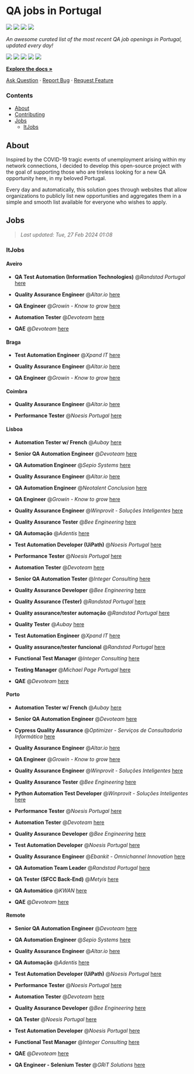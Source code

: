 QA jobs in Portugal
========================

![](https://img.shields.io/static/v1?label=%F0%9F%8C%9F&message=If%20Useful&color=BC4E99)
[![](https://img.shields.io/github/stars/sergiomartins8/qa-jobs-in-portugal)](https://github.com/sergiomartins8/qa-jobs-in-portugal/stargazers)
[![](https://img.shields.io/github/forks/sergiomartins8/qa-jobs-in-portugal)](https://github.com/sergiomartins8/qa-jobs-in-portugal/network/members)
[![](https://img.shields.io/badge/-sergiomartins8-blue?logo=Linkedin&logoColor=white)](https://www.linkedin.com/in/sergiomartins8/)

_An awesome curated list of the most recent QA job openings in Portugal, updated every day!_

[![](https://img.shields.io/github/v/release/sergiomartins8/qa-jobs-in-portugal)](https://github.com/sergiomartins8/qa-jobs-in-portugal/releases)
[![](https://github.com/sergiomartins8/qa-jobs-in-portugal/workflows/release/badge.svg)](https://github.com/sergiomartins8/qa-jobs-in-portugal/actions?query=workflow%3Arelease)
[![](https://img.shields.io/github/issues/sergiomartins8/qa-jobs-in-portugal)](https://github.com/sergiomartins8/qa-jobs-in-portugal/issues)
[![](https://img.shields.io/github/contributors/sergiomartins8/qa-jobs-in-portugal)](https://github.com/sergiomartins8/qa-jobs-in-portugal/graphs/contributors)
[![](https://img.shields.io/github/license/sergiomartins8/qa-jobs-in-portugal)](https://github.com/sergiomartins8/qa-jobs-in-portugal/blob/master/LICENSE)

**[Explore the docs »](https://github.com/sergiomartins8/qa-jobs-in-portugal/blob/master/docs/DOCUMENTATION.md)**

[Ask Question](https://github.com/sergiomartins8/qa-jobs-in-portugal/issues) 
·
[Report Bug](https://github.com/sergiomartins8/qa-jobs-in-portugal/issues)
·
[Request Feature](https://github.com/sergiomartins8/qa-jobs-in-portugal/issues)

### Contents
* [About](#about)
* [Contributing](https://github.com/sergiomartins8/qa-jobs-in-portugal/blob/master/docs/CONTRIBUTING.md)
* [Jobs](#jobs)
  * [ItJobs](#itjobs)

## About
Inspired by the COVID-19 tragic events of unemployment arising within my network connections, I decided to develop this open-source project with the goal of supporting those who are tireless looking for a new QA opportunity here, in my beloved Portugal.

Every day and automatically, this solution goes through websites that allow organizations to publicly list new opportunities and aggregates them in a simple and smooth list available for everyone who wishes to apply.

Jobs
---------

> _Last updated: Tue, 27 Feb 2024 01:08_

### ItJobs

#### Aveiro

- **QA Test Automation (Information Technologies)** @_Randstad Portugal_ [here](https://www.itjobs.pt/oferta/478227/qa-test-automation-it)


- **Quality Assurance Engineer** @_Altar.io_ [here](https://www.itjobs.pt/oferta/479476/quality-assurance-engineer)


- **QA Engineer** @_Growin - Know to grow_ [here](https://www.itjobs.pt/oferta/479155/qa-engineer)


- **Automation Tester** @_Devoteam_ [here](https://www.itjobs.pt/oferta/477929/automation-tester)


- **QAE** @_Devoteam_ [here](https://www.itjobs.pt/oferta/479058/qae)

#### Braga

- **Test Automation Engineer** @_Xpand IT_ [here](https://www.itjobs.pt/oferta/479733/test-automation-engineer)


- **Quality Assurance Engineer** @_Altar.io_ [here](https://www.itjobs.pt/oferta/479476/quality-assurance-engineer)


- **QA Engineer** @_Growin - Know to grow_ [here](https://www.itjobs.pt/oferta/479155/qa-engineer)

#### Coimbra

- **Quality Assurance Engineer** @_Altar.io_ [here](https://www.itjobs.pt/oferta/479476/quality-assurance-engineer)


- **Performance Tester** @_Noesis Portugal_ [here](https://www.itjobs.pt/oferta/479259/performance-tester-all-locations)

#### Lisboa

- **Automation Tester w/ French** @_Aubay_ [here](https://www.itjobs.pt/oferta/478074/automation-tester-w-french)


- **Senior QA Automation Engineer** @_Devoteam_ [here](https://www.itjobs.pt/oferta/477658/senior-qa-automation-engineer)


- **QA Automation Engineer** @_Sepio Systems_ [here](https://www.itjobs.pt/oferta/479523/qa-automation-engineer)


- **Quality Assurance Engineer** @_Altar.io_ [here](https://www.itjobs.pt/oferta/479476/quality-assurance-engineer)


- **QA Automation Engineer** @_Neotalent Conclusion_ [here](https://www.itjobs.pt/oferta/479608/qa-automation-engineer)


- **QA Engineer** @_Growin - Know to grow_ [here](https://www.itjobs.pt/oferta/479155/qa-engineer)


- **Quality Assurance Engineer** @_Winprovit - Soluções Inteligentes_ [here](https://www.itjobs.pt/oferta/479566/quality-assurance-engineer)


- **Quality Assurance Tester** @_Bee Engineering_ [here](https://www.itjobs.pt/oferta/478353/quality-assurance-tester)


- **QA Automação** @_Adentis_ [here](https://www.itjobs.pt/oferta/479541/qa-automacao)


- **Test Automation Developer (UiPath)** @_Noesis Portugal_ [here](https://www.itjobs.pt/oferta/478212/test-automation-developer-uipath-lisbon-hybrid)


- **Performance Tester** @_Noesis Portugal_ [here](https://www.itjobs.pt/oferta/479259/performance-tester-all-locations)


- **Automation Tester** @_Devoteam_ [here](https://www.itjobs.pt/oferta/477929/automation-tester)


- **Senior QA Automation Tester** @_Integer Consulting_ [here](https://www.itjobs.pt/oferta/478832/senior-qa-automation-tester)


- **Quality Assurance Developer** @_Bee Engineering_ [here](https://www.itjobs.pt/oferta/479201/quality-assurance-developer)


- **Quality Assurance (Tester)** @_Randstad Portugal_ [here](https://www.itjobs.pt/oferta/479147/quality-assurance-tester)


- **Quality assurance/tester automação** @_Randstad Portugal_ [here](https://www.itjobs.pt/oferta/478886/quality-assurance-tester-automacao)


- **Quality Tester** @_Aubay_ [here](https://www.itjobs.pt/oferta/479114/quality-tester)


- **Test Automation Engineer** @_Xpand IT_ [here](https://www.itjobs.pt/oferta/479733/test-automation-engineer)


- **Quality assurance/tester funcional** @_Randstad Portugal_ [here](https://www.itjobs.pt/oferta/478887/quality-assurance-tester-funcional)


- **Functional Test Manager** @_Integer Consulting_ [here](https://www.itjobs.pt/oferta/478628/functional-test-manager)


- **Testing Manager** @_Michael Page Portugal_ [here](https://www.itjobs.pt/oferta/479401/testing-manager)


- **QAE** @_Devoteam_ [here](https://www.itjobs.pt/oferta/479058/qae)

#### Porto

- **Automation Tester w/ French** @_Aubay_ [here](https://www.itjobs.pt/oferta/478074/automation-tester-w-french)


- **Senior QA Automation Engineer** @_Devoteam_ [here](https://www.itjobs.pt/oferta/477658/senior-qa-automation-engineer)


- **Cypress Quality Assurance** @_Optimizer - Serviços de Consultadoria Informática_ [here](https://www.itjobs.pt/oferta/479429/cypress-quality-assurance)


- **Quality Assurance Engineer** @_Altar.io_ [here](https://www.itjobs.pt/oferta/479476/quality-assurance-engineer)


- **QA Engineer** @_Growin - Know to grow_ [here](https://www.itjobs.pt/oferta/479155/qa-engineer)


- **Quality Assurance Engineer** @_Winprovit - Soluções Inteligentes_ [here](https://www.itjobs.pt/oferta/479440/quality-assurance-engineer)


- **Quality Assurance Tester** @_Bee Engineering_ [here](https://www.itjobs.pt/oferta/478353/quality-assurance-tester)


- **Python Automation Test Developer** @_Winprovit - Soluções Inteligentes_ [here](https://www.itjobs.pt/oferta/479163/python-automation-test-developer)


- **Performance Tester** @_Noesis Portugal_ [here](https://www.itjobs.pt/oferta/479259/performance-tester-all-locations)


- **Automation Tester** @_Devoteam_ [here](https://www.itjobs.pt/oferta/477929/automation-tester)


- **Quality Assurance Developer** @_Bee Engineering_ [here](https://www.itjobs.pt/oferta/479201/quality-assurance-developer)


- **Test Automation Developer** @_Noesis Portugal_ [here](https://www.itjobs.pt/oferta/479067/test-automation-developer-porto)


- **Quality Assurance Engineer** @_Ebankit - Omnichannel Innovation_ [here](https://www.itjobs.pt/oferta/478704/quality-assurance-engineer)


- **QA Automation Team Leader** @_Randstad Portugal_ [here](https://www.itjobs.pt/oferta/478429/qa-automation-team-leader)


- **QA Tester (SFCC Back-End)** @_Metyis_ [here](https://www.itjobs.pt/oferta/478123/qa-tester-sfcc-back-end)


- **QA Automático** @_KWAN_ [here](https://www.itjobs.pt/oferta/479657/qa-automatico)


- **QAE** @_Devoteam_ [here](https://www.itjobs.pt/oferta/479058/qae)

#### Remote

- **Senior QA Automation Engineer** @_Devoteam_ [here](https://www.itjobs.pt/oferta/477658/senior-qa-automation-engineer)


- **QA Automation Engineer** @_Sepio Systems_ [here](https://www.itjobs.pt/oferta/479523/qa-automation-engineer)


- **Quality Assurance Engineer** @_Altar.io_ [here](https://www.itjobs.pt/oferta/479476/quality-assurance-engineer)


- **QA Automação** @_Adentis_ [here](https://www.itjobs.pt/oferta/479541/qa-automacao)


- **Test Automation Developer (UiPath)** @_Noesis Portugal_ [here](https://www.itjobs.pt/oferta/478212/test-automation-developer-uipath-lisbon-hybrid)


- **Performance Tester** @_Noesis Portugal_ [here](https://www.itjobs.pt/oferta/479259/performance-tester-all-locations)


- **Automation Tester** @_Devoteam_ [here](https://www.itjobs.pt/oferta/477929/automation-tester)


- **Quality Assurance Developer** @_Bee Engineering_ [here](https://www.itjobs.pt/oferta/479201/quality-assurance-developer)


- **QA Tester** @_Noesis Portugal_ [here](https://www.itjobs.pt/oferta/478619/qa-tester-lisbon)


- **Test Automation Developer** @_Noesis Portugal_ [here](https://www.itjobs.pt/oferta/479067/test-automation-developer-porto)


- **Functional Test Manager** @_Integer Consulting_ [here](https://www.itjobs.pt/oferta/478628/functional-test-manager)


- **QAE** @_Devoteam_ [here](https://www.itjobs.pt/oferta/479058/qae)


- **QA Engineer - Selenium Tester** @_GRiT Solutions_ [here](https://www.itjobs.pt/oferta/478486/qa-engineer-selenium-tester)

